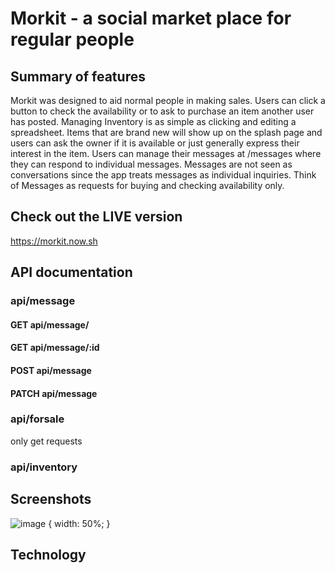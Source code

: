 # Morkit - a social market place for regular people

## Summary of features

Morkit was designed to aid normal people in making
sales. Users can click a button to check the availability
or to ask to purchase an item another user has posted.
Managing Inventory is as simple as clicking and editing
a spreadsheet. Items that are brand new will show up on the
splash page and users can ask the owner if it is available
or just generally express their interest in the item.
Users can manage their messages at /messages where they can
respond to individual messages. Messages are not seen as
conversations since the app treats messages as individual
inquiries. Think of Messages as requests for buying and
checking availability only.

## Check out the LIVE version

https://morkit.now.sh

## API documentation

### api/message

#### GET api/message/

#### GET api/message/:id

#### POST api/message

#### PATCH api/message

### api/forsale

only get requests

### api/inventory

## Screenshots

![image](https://user-images.githubusercontent.com/32424238/72172454-07590780-338a-11ea-808a-103f7b80dfb8.png) {
width: 50%;
}

## Technology
